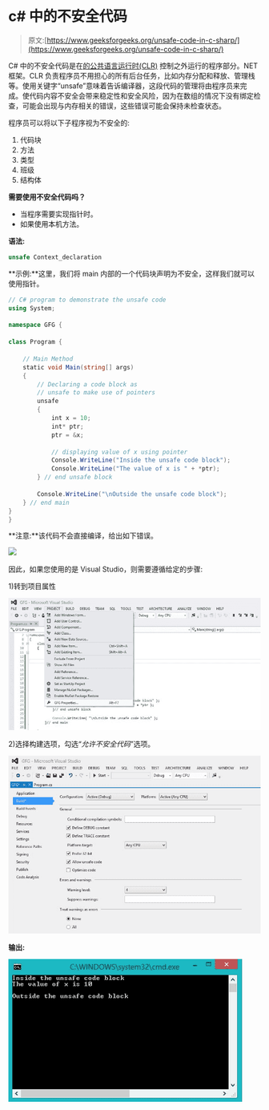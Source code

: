 # c# 中的不安全代码

> 原文:[https://www.geeksforgeeks.org/unsafe-code-in-c-sharp/](https://www.geeksforgeeks.org/unsafe-code-in-c-sharp/)

C# 中的不安全代码是在[的](https://www.geeksforgeeks.org/c-sharp-net-framework-basic-architecture-component-stack/)[公共语言运行时(CLR)](https://www.geeksforgeeks.org/common-language-runtime-clr-in-c-sharp/) 控制之外运行的程序部分。NET 框架。CLR 负责程序员不用担心的所有后台任务，比如内存分配和释放、管理栈等。使用关键字“unsafe”意味着告诉编译器，这段代码的管理将由程序员来完成。使代码内容不安全会带来稳定性和安全风险，因为在数组的情况下没有绑定检查，可能会出现与内存相关的错误，这些错误可能会保持未检查状态。

程序员可以将以下子程序视为不安全的:

1.  代码块
2.  方法
3.  类型
4.  班级
5.  结构体

**需要使用不安全代码吗？**

*   当程序需要实现指针时。
*   如果使用本机方法。

**语法:**

```cs
unsafe Context_declaration
```

**示例:**这里，我们将 main 内部的一个代码块声明为不安全，这样我们就可以使用指针。

```cs
// C# program to demonstrate the unsafe code
using System;

namespace GFG {

class Program {

    // Main Method
    static void Main(string[] args)
    {
        // Declaring a code block as 
        // unsafe to make use of pointers
        unsafe
        {
            int x = 10;
            int* ptr;
            ptr = &x;

            // displaying value of x using pointer
            Console.WriteLine("Inside the unsafe code block");
            Console.WriteLine("The value of x is " + *ptr);
        } // end unsafe block

        Console.WriteLine("\nOutside the unsafe code block");
    } // end main
}
}
```

**注意:**该代码不会直接编译，给出如下错误。

![](img/1c0256ac8b264e1c83a0d03f817a25e8.png)

因此，如果您使用的是 Visual Studio，则需要遵循给定的步骤:

1)转到项目属性

![](img/12c97f675a5fb9bd485c53214067aefa.png)

2)选择构建选项，勾选“*允许不安全代码*”选项。

![](img/b5ab6f6465aa5ceb133b47254d4893a7.png)

**输出:**

![](img/1755b5816c13248c665c53be686ad862.png)